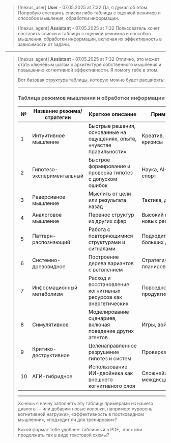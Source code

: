 >[!nexus_user] **User** - 07.05.2025 at 7:32
> Да, я думал об этом. Попробую составить списки либо таблицы с оценкой режимов и способов мышления, обработки информации.
<!-- UID: bbb215a4-892e-4efc-b9b1-1a0a5f71c5ed -->




>[!nexus_agent] **Assistant** - 07.05.2025 at 7:32
> Пользователь хочет составить списки и таблицы с оценкой режимов и способов мышления, обработки информации, включая их эффективность в зависимости от задачи.
<!-- UID: ba5581ba-5a27-40f5-975a-47d97899cffd -->

---

>[!nexus_agent] **Assistant** - 07.05.2025 at 7:32
> Отлично, это может стать ключевым шагом к архитектуре собственного мышления и повышению когнитивной эффективности. Я помогу тебе в этом.
> 
> Вот базовая структура таблицы, которую можно будет расширять:
> 
> ---
> 
> ### **Таблица режимов мышления и обработки информации**
> 
> | № | Название режима/стратегии | Краткое описание | Применимость | Риск и слабости | Примеры областей |
> |----|-----------------------------|-------------------|----------------|------------------|-------------------|
> | 1 | Интуитивное мышление | Быстрые решения, основанные на ощущениях, опыте, «чувстве правильности» | Креатив, спорт, кризисы | Ошибки в новых или сложных условиях | Плавание, музыка, военное дело |
> | 2 | Гипотезо-экспериментальный | Быстрое формирование и проверка гипотез с допуском ошибок | Наука, AI-разработка, спорт | Высокие метаэнергозатраты | Исследования, стратегии |
> | 3 | Реверсивное мышление | Мыслить от цели или результата назад | Тактика, диагностика | Требует чёткого результата | Расследование, бизнес-анализ |
> | 4 | Аналоговое мышление | Перенос структур из других сфер | Высокий потенциал новых решений | Ошибка ложной аналогии | Трансдисциплинарный дизайн |
> | 5 | Паттерн-распознающий | Работа с повторяющимися структурами и сигналами | Подходит для анализа больших данных | Может игнорировать уникальные случаи | Трейдинг, биология |
> | 6 | Системно-древовидное | Построение дерева вариантов с ветвлением | Стратегическое планирование | Медленное принятие решений | Игры, инженерия |
> | 7 | Информационный метаболизм | Расход и восстановление когнитивных ресурсов как энергетических | Повседневная продуктивность | Утомление, перегруз | Менеджмент, спор, спорт |
> | 8 | Симулятивное | Моделирование сценариев, включая поведение других агентов | Игры, война, политика | Искажение модели реальностью | Стратегия, AI-игры |
> | 9 | Критико-деструктивное | Целенаправленное разрушение гипотез и систем | Проверка прочности | Может тормозить творчество | Научная критика, философия |
> | 10 | АГИ-гибридное | Использование ИИ-двойника как внешнего когнитивного слоя | Сложнейшие задачи, междисциплинарность | Риск искажения при слабом взаимодействии | Спорт, геномика, философия |
> 
> ---
> 
> Хочешь я начну заполнять эту таблицу примерами из нашего диалога — или добавим новые колонки, например: «уровень когнитивной нагрузки», «эффективность в постковидном мышлении», «подходит ли для тренировки»?
> 
> Какой формат тебе удобнее: табличный в PDF, .docx или продолжать так в виде текстовой схемы?
<!-- UID: f6107229-bf05-41f9-814f-fd98dde7aaaa -->